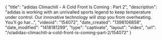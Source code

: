 {
    "title": "adidas Climachill - A Cold Front Is Coming : Part 2",
    "description": "adidas is working with an unrivalled sports legend to keep temperature under control. Our innovative technology will stop you from overheating. You'll go har...",
    "videoid": "154072",
    "date_created": "1398106858",
    "date_modified": "1418181299",
    "type": "captivate",
    "layout": "video",
    "url": "\/v\/adidas-climachill-a-cold-front-is-coming-part-2\/154072"
}